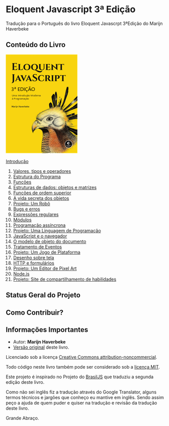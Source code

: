 # Eloquent Javascript 3ª Edição

Tradução para o Português do livro Eloquent Javascrpt 3ªEdição do Marijn Haverbeke

## Conteúdo do Livro

![Capa](https://github.com/HeltonMulinaria/Eloquent-Javascript-3Ed/blob/master/img/coverPtBr.png)

[Introdução](https://github.com/HeltonMulinaria/Eloquent-Javascript-3Ed/blob/master/capitulos/00%20-%20Introdu%C3%A7%C3%A3o.md)

1. [Valores, tipos e operadores](https://github.com/HeltonMulinaria/Eloquent-Javascript-3Ed/blob/master/capitulos/Cap%C3%ADtulo%2001%20-%20Valores%2C%20tipos%20e%20operadores.md)
2. [Estrutura do Programa](https://github.com/HeltonMulinaria/Eloquent-Javascript-3Ed/blob/master/capitulos/Cap%C3%ADtulo%2002%20-%20Estrutura%20do%20Programa.md)
3. [Funções](https://github.com/HeltonMulinaria/Eloquent-Javascript-3Ed/blob/master/capitulos/Cap%C3%ADtulo%2003%20-%20Fun%C3%A7%C3%B5es.md)
4. [Estruturas de dados: objetos e matrizes](https://github.com/HeltonMulinaria/Eloquent-Javascript-3Ed/blob/master/capitulos/Cap%C3%ADtulo%2004%20-%20Estruturas%20de%20dados%20objetos%20e%20matrizes.md)
5. [Funções de ordem superior](https://github.com/HeltonMulinaria/Eloquent-Javascript-3Ed/blob/master/capitulos/Cap%C3%ADtulo%2005%20-%20Fun%C3%A7%C3%B5es%20de%20ordem%20superior.md)
6. [A vida secreta dos objetos](https://github.com/HeltonMulinaria/Eloquent-Javascript-3Ed/blob/master/capitulos/Cap%C3%ADtulo%2006%20-%20A%20Vida%20Secreta%20dos%20Objetos.md)
7. [Projeto: Um Robô](https://github.com/HeltonMulinaria/Eloquent-Javascript-3Ed/blob/master/capitulos/Cap%C3%ADtulo%2007%20-%20Projeto%20Um%20Rob%C3%B4.md)
8. [Bugs e erros](https://github.com/HeltonMulinaria/Eloquent-Javascript-3Ed/blob/master/capitulos/Cap%C3%ADtulo%2008%20-%20Bugs%20e%20erros.md)
9. [Expressões regulares](https://github.com/HeltonMulinaria/Eloquent-Javascript-3Ed/blob/master/capitulos/Cap%C3%ADtulo%2009%20-%20Express%C3%B5es%20regulares.md)
10. [Módulos](https://github.com/HeltonMulinaria/Eloquent-Javascript-3Ed/blob/master/capitulos/Cap%C3%ADtulo%2010%20-%20M%C3%B3dulos.md)
11. [Programação assíncrona](https://github.com/HeltonMulinaria/Eloquent-Javascript-3Ed/blob/master/capitulos/Cap%C3%ADtulo%2011%20-%20Programa%C3%A7%C3%A3o%20ass%C3%ADncrona.md)
12. [Projeto: Uma Linguagem de Programação](https://github.com/HeltonMulinaria/Eloquent-Javascript-3Ed/blob/master/capitulos/Cap%C3%ADtulo%2012%20-%20Uma%20linguagem%20de%20programa%C3%A7%C3%A3o.md)
13. [JavaScript e o navegador](https://github.com/HeltonMulinaria/Eloquent-Javascript-3Ed/blob/master/capitulos/Cap%C3%ADtulo%2013%20-%20JavaScript%20e%20o%20Navegador.md)
14. [O modelo de objeto do documento](https://github.com/HeltonMulinaria/Eloquent-Javascript-3Ed/blob/master/capitulos/Cap%C3%ADtulo%2014%20-%20O%20Modelo%20de%20Objeto%20do%20Documento.md)
15. [Tratamento de Eventos](https://github.com/HeltonMulinaria/Eloquent-Javascript-3Ed/blob/master/capitulos/Cap%C3%ADtulo%2015%20-%20Tratamento%20de%20eventos.md)
16. [Projeto: Um Jogo de Plataforma](https://github.com/HeltonMulinaria/Eloquent-Javascript-3Ed/blob/master/capitulos/Cap%C3%ADtulo%2016%20-%20%20Projeto%20Um%20Jogo%20de%20Plataforma.md)
17. [Desenho sobre tela](https://github.com/HeltonMulinaria/Eloquent-Javascript-3Ed/blob/master/capitulos/Cap%C3%ADtulo%2017%20-%20Desenho%20sobre%20tela.md)
18. [HTTP e formulários](https://github.com/HeltonMulinaria/Eloquent-Javascript-3Ed/blob/master/capitulos/Cap%C3%ADtulo%2018%20-%20%20HTTP%20e%20formul%C3%A1rios.md)
19. [Projeto: Um Editor de  Pixel Art](https://github.com/HeltonMulinaria/Eloquent-Javascript-3Ed/blob/master/capitulos/Cap%C3%ADtulo%2019%20%20-%20Projeto%20Um%20editor%20de%20pixel%20art.md) 
20. [Node.js](https://github.com/HeltonMulinaria/Eloquent-Javascript-3Ed/blob/master/capitulos/Cap%C3%ADtulo%2020%20-%20Node.js.md)
21. [Projeto: Site de compartilhamento de habilidades](https://github.com/HeltonMulinaria/Eloquent-Javascript-3Ed/blob/master/capitulos/Cap%C3%ADtulo%2021%20-%20Site%20de%20Compartilhamento%20de%20habilidades.md)



## Status Geral do Projeto



## Como Contribuir?



## Informações Importantes



- Autor: **Marijn Haverbeke**
- [Versão original](http://eloquentjavascript.net/) deste livro.

Licenciado sob a licença [Creative Commons attribution-noncommercial](http://creativecommons.org/licenses/by-nc/3.0/).

Todo código neste livro também pode ser considerado sob a [licença MIT](http://opensource.org/licenses/MIT).

Este projeto é inspirado no Projeto do [BrasilJS](https://github.com/braziljs) que traduziu a segunda edição deste livro.

Como não sei inglês fiz a tradução através do Google Translator, alguns termos técnicos e jargões que conheço eu mantive em inglês. Sendo assim peço a ajuda de quem puder e quiser na tradução e revisão da tradução deste livro.

Grande Abraço.